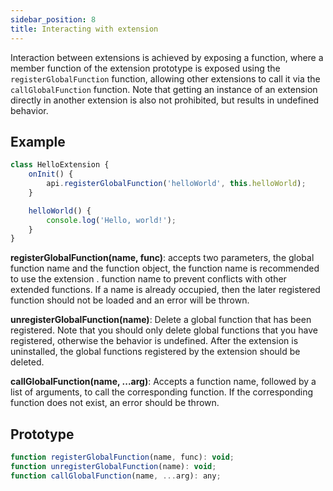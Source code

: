 ```yaml
---
sidebar_position: 8
title: Interacting with extension
---
```


Interaction between extensions is achieved by exposing a function, where a member function of the extension prototype is exposed using the ``registerGlobalFunction`` function, allowing other extensions to call it via the ``callGlobalFunction`` function. Note that getting an instance of an extension directly in another extension is also not prohibited, but results in undefined behavior.

## Example
```javascript
class HelloExtension {
    onInit() {
        api.registerGlobalFunction('helloWorld', this.helloWorld);
    }

    helloWorld() {
        console.log('Hello, world!');
    }
}
```

**registerGlobalFunction(name, func)**: accepts two parameters, the global function name and the function object, the function name is recommended to use the extension . function name to prevent conflicts with other extended functions. If a name is already occupied, then the later registered function should not be loaded and an error will be thrown.

**unregisterGlobalFunction(name)**: Delete a global function that has been registered. Note that you should only delete global functions that you have registered, otherwise the behavior is undefined. After the extension is uninstalled, the global functions registered by the extension should be deleted.


**callGlobalFunction(name, ...arg)**: Accepts a function name, followed by a list of arguments, to call the corresponding function. If the corresponding function does not exist, an error should be thrown.

## Prototype

```javascript
function registerGlobalFunction(name, func): void;
function unregisterGlobalFunction(name): void;
function callGlobalFunction(name, ...arg): any;
```